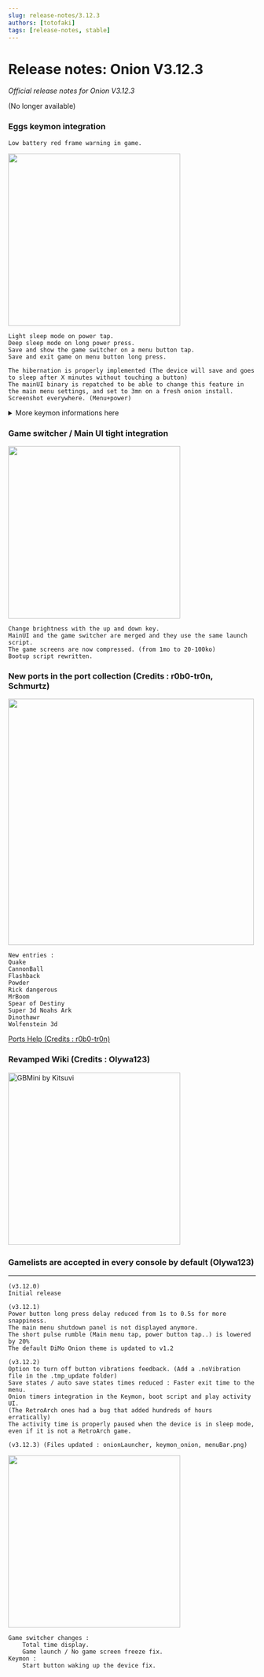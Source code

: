 ```yaml
---
slug: release-notes/3.12.3
authors: [totofaki]
tags: [release-notes, stable]
---
```


# Release notes: Onion V3.12.3

*Official release notes for Onion V3.12.3*

(No longer available)

<!-- truncate -->


### Eggs keymon integration

    Low battery red frame warning in game.  

<img src="https://user-images.githubusercontent.com/16885275/177217769-32533d60-d052-45f2-b108-ecd187124733.png" width="350"/>

    Light sleep mode on power tap.     
    Deep sleep mode on long power press.   
    Save and show the game switcher on a menu button tap.   
    Save and exit game on menu button long press.   

    The hibernation is properly implemented (The device will save and goes to sleep after X minutes without touching a button) 
    The mainUI binary is repatched to be able to change this feature in the main menu settings, and set to 3mn on a fresh onion install.   
    Screenshot everywhere. (Menu+power)     

<details>
<summary>More keymon informations here</summary>


**POWER button:**  
Suspend by press for one second or less.
Press and hold for 5 seconds to force close the current foreground application.
Press and hold for 10 seconds to force shutdown.

- Unlike stock, suspend actually stops the foreground application.
- Both close/shutdown will auto-save if retroarch is running and AutoSaveState setting is enabled. (also for Hibernate below)

- Shutdown when MainUI/onionLauncher is running.
- DeepSleep when retroarch is running and AutoSave setting is ON.
- Otherwise, nothing happens.

**Hibernate function:**  
Suspend after the time set in Setting > Hibernate has elapsed without any buttons being pressed.
Shutdown after 5 minutes of suspended state and no USB power connected.

The current onion disables Hibernate during installation and does not allow configuration.
- If you want to enable, you can change it by booting without SD, configure in Setting, and then boot with onion again.
- It can also be set on a minute-by-minute basis by editing /appconfigs/system.json using Commander. ("hibernate" line)

**Low battery warning:**  
If battery falls below about 17%, a warning will appear in the screen.
- Stock displays an icon in the upper right corner, but custom displays a red frame across the entire screen.

If battery falls below about 4%, AutoSave & Exit when retroarch is running and AutoSave setting is ON.

**SELECT button:**  
Adjust the brightness by pressing L2/R2 while holding down.

- Extended functions:

**During suspend - MENU button:**  
Take a screenshot. a png file will be saved in /Screenshots in SD. (Same function as scrshot app)

</details>


### Game switcher / Main UI tight integration    
<img src="https://user-images.githubusercontent.com/16885275/177045714-bc6ab713-4fbf-49b8-b34c-f8ac1ce5e034.png" width="350"/>

    Change brightness with the up and down key.    
    MainUI and the game switcher are merged and they use the same launch script.     
    The game screens are now compressed. (from 1mo to 20-100ko)    
    Bootup script rewritten.     

### New ports in the port collection (Credits : r0b0-tr0n, Schmurtz)   
<img src="https://user-images.githubusercontent.com/16885275/177214139-b874b0e6-df84-4c9c-a12c-c827ae82747e.png" width="500"/>   

    New entries :  
    Quake   
    CannonBall   
    Flashback   
    Powder   
    Rick dangerous   
    MrBoom   
    Spear of Destiny   
    Super 3d Noahs Ark   
    Dinothawr   
    Wolfenstein 3d   

[Ports Help (Credits : r0b0-tr0n)](https://github.com/OnionUI/Onion/files/9044872/Ports.Help.pdf)

### Revamped Wiki (Credits : Olywa123) 
[<img title="GBMini by Kitsuvi" width="350px" src="https://user-images.githubusercontent.com/16885275/177215817-21a20392-3cd3-4b37-a667-ee42dbc93450.jpg?raw=true" />](https://github.com/Sichroteph/Onion/wiki/2.-Onion-Emulators-&-Ports) &nbsp; 

### Gamelists are accepted in every console by default (Olywa123)

---

    (v3.12.0) 
    Initial release

    (v3.12.1) 
    Power button long press delay reduced from 1s to 0.5s for more snappiness. 
    The main menu shutdown panel is not displayed anymore.
    The short pulse rumble (Main menu tap, power button tap..) is lowered by 20%
    The default DiMo Onion theme is updated to v1.2

    (v3.12.2)
    Option to turn off button vibrations feedback. (Add a .noVibration file in the .tmp_update folder)
    Save states / auto save states times reduced : Faster exit time to the menu.
    Onion timers integration in the Keymon, boot script and play activity UI.
    (The RetroArch ones had a bug that added hundreds of hours erratically)
    The activity time is properly paused when the device is in sleep mode, even if it is not a RetroArch game.
    
    (v3.12.3) (Files updated : onionLauncher, keymon_onion, menuBar.png)     

<img src="https://user-images.githubusercontent.com/16885275/178365221-0af0b012-0e6a-45cf-b341-823a5dfa98cc.png" width="350"/>  


    Game switcher changes :      
        Total time display.    
        Game launch / No game screen freeze fix.    
    Keymon :      
        Start button waking up the device fix.    
